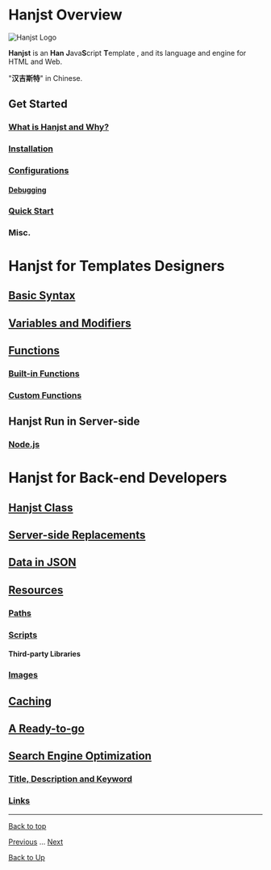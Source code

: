 
# Hanjst Overview


![Hanjst Logo](http://ufqi.com/blog/wp-content/uploads/2019/06/hanjst-logo.201901.jpg)

**Hanjst** is an **Han** **J**ava**S**cript **T**emplate   ,  and its language and engine for HTML and Web.

"**汉吉斯特**" in Chinese.

## Get Started
### [What is Hanjst and Why?](/hanjst/what-is-hanjst)
### [Installation](/hanjst/hanjst-install)
### [Configurations](/hanjst/hanjst-config)
#### [Debugging](/hanjst/hanjst-debug)
### [Quick Start](/hanjst/hanjst-ready-to-go)
### Misc.

# Hanjst for Templates Designers
## [Basic Syntax](/hanjst/hanjst-syntax)
## [Variables and Modifiers](/hanjst/hanjst-variable)
## [Functions](/hanjst/hanjst-function)
### [Built-in Functions](/hanjst/hanjst-function)
### [Custom Functions](/hanjst/hanjst-function-2)
## Hanjst Run in Server-side
### [Node.js](/hanjst/hanjst-nodejs)

# Hanjst for Back-end Developers
## [Hanjst Class](/hanjst/hanjst-class) 
## [Server-side Replacements](/hanjst/hanjst-replacement)
## [Data in JSON](/hanjst/data-in-json)
## [Resources](/hanjst/hanjst-resource)
### [Paths](/hanjst/hanjst-resource)
### [Scripts](/hanjst/hanjst-resource)
#### Third-party Libraries
### [Images](/hanjst/hanjst-resource)
## [Caching](/hanjst/hanjst-cache)
## [A Ready-to-go](/hanjst/hanjst-ready-to-go)
## [Search Engine Optimization](/hanjst/hanjst-seo)
### [Title, Description and Keyword](/hanjst/hanjst-seo)
### [Links](/hanjst/hanjst-seo)


---
[Back to top](index)

[Previous](../index)  ...  [Next](./what-is-hanjst)

[Back to Up](../index)
<!--stackedit_data:
eyJoaXN0b3J5IjpbLTE0ODQ5MDQ5MzYsLTEwNzc5MTcwMTgsLT
E0MTczNzI3MjcsMjA3NDE0OTA3MywtMjY3NjgzNTE1LC01NTc1
MzIwNTIsLTIwNzA3MzYzMjksMjEyNDM2MTkwMCwxNzUxMTQzND
M1LDg1MTA0ODYxM119
-->